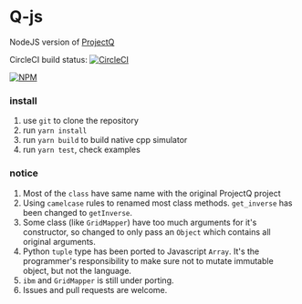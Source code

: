 # Q-js
NodeJS version of [ProjectQ](https://github.com/ProjectQ-Framework/ProjectQ)

CircleCI build status: [![CircleCI](https://circleci.com/gh/tearsofphoenix/Q-js/tree/master.svg?style=svg)](https://circleci.com/gh/tearsofphoenix/Q-js/tree/master)

[![NPM](https://nodei.co/npm/projectq.png)](https://nodei.co/npm/projectq/)

### install
 1. use `git` to clone the repository 
 2. run `yarn install` 
 3. run `yarn build` to build native cpp simulator 
 4. run `yarn test`, check examples 
 
### notice
  1. Most of the `class` have same name with the original ProjectQ project
  2. Using `camelcase` rules to renamed most class methods. `get_inverse`
     has been changed to `getInverse`.
  3. Some class (like `GridMapper`) have too much arguments for it's constructor,
     so changed to only pass an `Object` which contains all original arguments.
  4. Python `tuple` type has been ported to Javascript `Array`. It's the programmer's
     responsibility to make sure not to mutate immutable object, but not the language.  
  5. `ibm` and `GridMapper` is still under porting. 
  6. Issues and pull requests are welcome.      